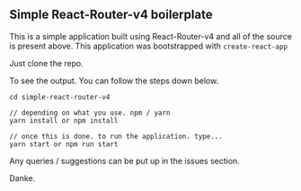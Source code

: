 ## Simple React-Router-v4 boilerplate

This is a simple application built using React-Router-v4 and all of the source is present above.
This application was bootstrapped with ```create-react-app```

Just clone the repo. 

To see the output. You can follow the steps down below.

```
cd simple-react-router-v4

// depending on what you use. npm / yarn
yarn install or npm install

// once this is done. to run the application. type...
yarn start or npm run start
```

Any queries / suggestions can be put up in the issues section.

Danke.